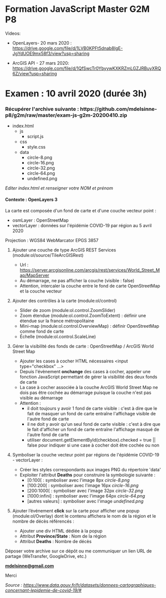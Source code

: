 # Formation JavaScript Master G2M P8

Videos:

- OpenLayers- 20 mars 2020 :
https://drive.google.com/file/d/1LVB0KPFt5dnab8IgE-JgYdUOE9mx58f3/view?usp=sharing

- ArcGIS API - 27 mars 2020:
https://drive.google.com/file/d/1QfSwcTr0YbyywKXKRZmLGZJRBuyXRQ6Z/view?usp=sharing

# Examen : 10 avril 2020 (durée 3h)

<h3>Récupérer l'archive suivante : https://github.com/mdelsinne-p8/g2m/raw/master/exam-js-g2m-20200410.zip</h3>

- index.html
    - js
        - script.js
    - css
        - style.css
    - data
        - circle-8.png
        - circle-16.png
        - circle-32.png
        - circle-64.png
        - undefined.png

<i>Editer index.html et renseigner votre NOM et prénom</i>

<h4>Contexte : OpenLayers 3</h4>

La carte est composée d'un fond de carte et d'une couche vecteur point :
- osmLayer : OpenStreetMap
- vectorLayer : données sur l'épidémie COVID-19 par région au 5 avril 2020

Projection : WGS84 WebMarcator EPGS 3857

1.  Ajouter une couche de type ArcGIS REST Services (module:ol/source/TileArcGISRest)
    - Url : https://server.arcgisonline.com/arcgis/rest/services/World_Street_Map/MapServer
    - Au démarrage, ne pas afficher la couche (visible : false)
    - Attention, intercaler la couche entre le fond de carte OpenStreetMap et la couche vecteur

2.  Ajouter des contrôles à la carte (module:ol/control)
    - Slider de zoom (module:ol.control.ZoomSlider)
    - Zoom étendue (module:ol.control.ZoomToExtent) : définir une étendue sur la france métropolitaine
    - Mini-map (module:ol.control.OverviewMap) : définir OpenStreetMap comme fond de carte
    - Échelle (module:ol.control.ScaleLine)

3.  Gérer la visibilité des fonds de carte : OpenStreetMap / ArcGIS World Street Map
    - Ajouter les cases à cocher HTML nécessaires <input type="checkbox" ...>
    - Depuis l'évènement <b>onchange</b> des cases à cocher, appeler une fonction JavaScript permettant de gérer la visibilité des deux fonds de carte
    - La case à cocher associée à la couche ArcGIS World Street Map ne dois pas être cochée au démarrage puisque la couche n'est pas visible au démarrage
    - Attention : 
        - il doit toujours y avoir 1 fond de carte visible : c'est à dire que le fait de masquer un fond de carte entraîne l'affichage visible de l'autre fond de carte
        - il ne doit y avoir qu'un seul fond de carte visible : c'est à dire que le fait d'afficher un fond de carte entraîne l'affichage masqué de l'autre fond de carte
        - utiliser document.getElementById(checkbox).checked = true || false pour indiquer si une case à cocher doit être cochée ou non

4.  Symboliser la couche vecteur point par régions de l'épidémie COVID-19 - vectorLayer :
    - Créer les styles correspondants aux images PNG du répertoire 'data'
    - Exploiter l'attribut <b>Deaths</b> pour construire la symbologie suivante :
        - [0:100[ : symboliser avec l'image 8px <i>circle-8.png</i>
        - [100:200[ : symboliser avec l'image 16px <i>circle-16.png</i>
        - [200:1000[ : symboliser avec l'image 32px <i>circle-32.png</i>
        - [1000:infini] : symboliser avec l'image 64px <i>circle-64.png</i>
        - [autres valeurs] : symboliser avec l'image <i>undefined.png</i>

5.  Ajouter l’événement <b>click</b> sur la carte pour afficher une popup (module:ol/Overlay) dont le contenu affichera le nom de la région et le nombre de décès référencés :
    - Ajouter une div HTML dédiée à la popup
    - Attribut <b>Province/State</b> : Nom de la région
    - Attribut <b>Deaths</b> : Nombre de décès
    
Déposer votre archive sur ce dépôt ou me communiquer un lien URL de partage (WeTransfer, GoogleDrive, etc.)

<b>mdelsinne@gmail.com</b>

Merci

<i>Source : https://www.data.gouv.fr/fr/datasets/donnees-cartographiques-concernant-lepidemie-de-covid-19/#</i>
